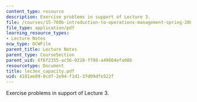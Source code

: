 ```yaml
---
content_type: resource
description: Exercise problems in support of Lecture 3.
file: /courses/15-760b-introduction-to-operations-management-spring-2004/4181ae898cdf2e94f1d137d09dfe522f_lec3ex_capacity.pdf
file_type: application/pdf
learning_resource_types:
- Lecture Notes
ocw_type: OCWFile
parent_title: Lecture Notes
parent_type: CourseSection
parent_uid: 6f6f2355-ac56-0228-f798-a49604efa08b
resourcetype: Document
title: lec3ex_capacity.pdf
uid: 4181ae89-8cdf-2e94-f1d1-37d09dfe522f
---
```

Exercise problems in support of Lecture 3.


